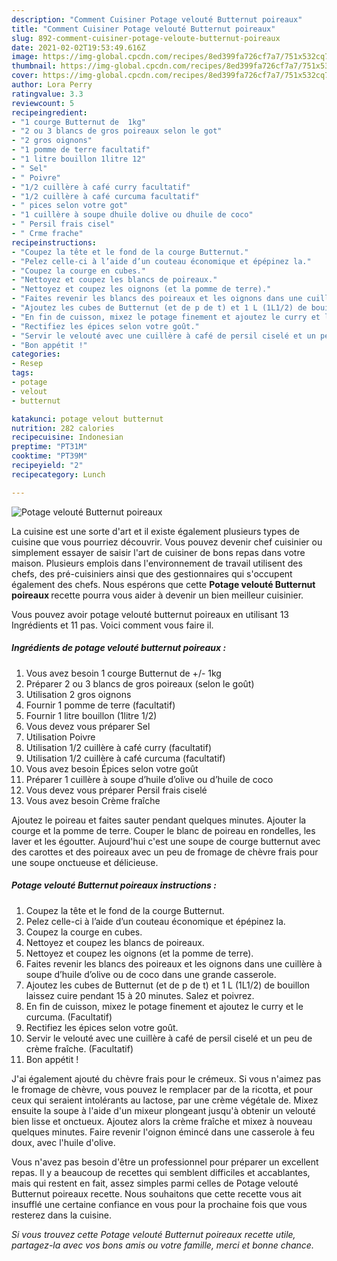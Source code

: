 ```yaml
---
description: "Comment Cuisiner Potage velouté Butternut poireaux"
title: "Comment Cuisiner Potage velouté Butternut poireaux"
slug: 892-comment-cuisiner-potage-veloute-butternut-poireaux
date: 2021-02-02T19:53:49.616Z
image: https://img-global.cpcdn.com/recipes/8ed399fa726cf7a7/751x532cq70/potage-veloute-butternut-poireaux-photo-principale-de-la-recette.jpg
thumbnail: https://img-global.cpcdn.com/recipes/8ed399fa726cf7a7/751x532cq70/potage-veloute-butternut-poireaux-photo-principale-de-la-recette.jpg
cover: https://img-global.cpcdn.com/recipes/8ed399fa726cf7a7/751x532cq70/potage-veloute-butternut-poireaux-photo-principale-de-la-recette.jpg
author: Lora Perry
ratingvalue: 3.3
reviewcount: 5
recipeingredient:
- "1 courge Butternut de  1kg"
- "2 ou 3 blancs de gros poireaux selon le got"
- "2 gros oignons"
- "1 pomme de terre facultatif"
- "1 litre bouillon 1litre 12"
- " Sel"
- " Poivre"
- "1/2 cuillère à café curry facultatif"
- "1/2 cuillère à café curcuma facultatif"
- " pices selon votre got"
- "1 cuillère à soupe dhuile dolive ou dhuile de coco"
- " Persil frais cisel"
- " Crme frache"
recipeinstructions:
- "Coupez la tête et le fond de la courge Butternut."
- "Pelez celle-ci à l’aide d’un couteau économique et épépinez la."
- "Coupez la courge en cubes."
- "Nettoyez et coupez les blancs de poireaux."
- "Nettoyez et coupez les oignons (et la pomme de terre)."
- "Faites revenir les blancs des poireaux et les oignons dans une cuillère à soupe d’huile d’olive ou de coco dans une grande casserole."
- "Ajoutez les cubes de Butternut (et de p de t) et 1 L (1L1/2) de bouillon laissez cuire pendant 15 à 20 minutes. Salez et poivrez."
- "En fin de cuisson, mixez le potage finement et ajoutez le curry et le curcuma. (Facultatif)"
- "Rectifiez les épices selon votre goût."
- "Servir le velouté avec une cuillère à café de persil ciselé et un peu de crème fraîche. (Facultatif)"
- "Bon appétit !"
categories:
- Resep
tags:
- potage
- velout
- butternut

katakunci: potage velout butternut 
nutrition: 282 calories
recipecuisine: Indonesian
preptime: "PT31M"
cooktime: "PT39M"
recipeyield: "2"
recipecategory: Lunch

---
```



![Potage velouté Butternut poireaux](https://img-global.cpcdn.com/recipes/8ed399fa726cf7a7/751x532cq70/potage-veloute-butternut-poireaux-photo-principale-de-la-recette.jpg)

La cuisine est une sorte d'art et il existe également plusieurs types de cuisine que vous pourriez découvrir. Vous pouvez devenir chef cuisinier ou simplement essayer de saisir l'art de cuisiner de bons repas dans votre maison. Plusieurs emplois dans l'environnement de travail utilisent des chefs, des pré-cuisiniers ainsi que des gestionnaires qui s'occupent également des chefs. Nous espérons que cette <strong> Potage velouté Butternut poireaux </strong> recette pourra vous aider à devenir un bien meilleur cuisinier.

<!--inarticleads1-->

Vous pouvez avoir potage velouté butternut poireaux en utilisant 13 Ingrédients et 11 pas. Voici comment vous faire il.

##### Ingrédients de potage velouté butternut poireaux :

1. Vous avez besoin 1 courge Butternut de +/- 1kg
1. Préparer 2 ou 3 blancs de gros poireaux (selon le goût)
1. Utilisation 2 gros oignons
1. Fournir 1 pomme de terre (facultatif)
1. Fournir 1 litre bouillon (1litre 1/2)
1. Vous devez vous préparer  Sel
1. Utilisation  Poivre
1. Utilisation 1/2 cuillère à café curry (facultatif)
1. Utilisation 1/2 cuillère à café curcuma (facultatif)
1. Vous avez besoin  Épices selon votre goût
1. Préparer 1 cuillère à soupe d’huile d’olive ou d’huile de coco
1. Vous devez vous préparer  Persil frais ciselé
1. Vous avez besoin  Crème fraîche


Ajoutez le poireau et faites sauter pendant quelques minutes. Ajouter la courge et la pomme de terre. Couper le blanc de poireau en rondelles, les laver et les égoutter. Aujourd&#39;hui c&#39;est une soupe de courge butternut avec des carottes et des poireaux avec un peu de fromage de chèvre frais pour une soupe onctueuse et délicieuse. 

<!--inarticleads2-->

##### Potage velouté Butternut poireaux instructions :

1. Coupez la tête et le fond de la courge Butternut.
1. Pelez celle-ci à l’aide d’un couteau économique et épépinez la.
1. Coupez la courge en cubes.
1. Nettoyez et coupez les blancs de poireaux.
1. Nettoyez et coupez les oignons (et la pomme de terre).
1. Faites revenir les blancs des poireaux et les oignons dans une cuillère à soupe d’huile d’olive ou de coco dans une grande casserole.
1. Ajoutez les cubes de Butternut (et de p de t) et 1 L (1L1/2) de bouillon laissez cuire pendant 15 à 20 minutes. Salez et poivrez.
1. En fin de cuisson, mixez le potage finement et ajoutez le curry et le curcuma. (Facultatif)
1. Rectifiez les épices selon votre goût.
1. Servir le velouté avec une cuillère à café de persil ciselé et un peu de crème fraîche. (Facultatif)
1. Bon appétit !


J&#39;ai également ajouté du chèvre frais pour le crémeux. Si vous n&#39;aimez pas le fromage de chèvre, vous pouvez le remplacer par de la ricotta, et pour ceux qui seraient intolérants au lactose, par une crème végétale de. Mixez ensuite la soupe à l&#39;aide d&#39;un mixeur plongeant jusqu&#39;à obtenir un velouté bien lisse et onctueux. Ajoutez alors la crème fraîche et mixez à nouveau quelques minutes. Faire revenir l&#39;oignon émincé dans une casserole à feu doux, avec l&#39;huile d&#39;olive. 

<!--inarticleads1-->

<p>
Vous n'avez pas besoin d'être un professionnel pour préparer un excellent repas. Il y a beaucoup de recettes qui semblent difficiles et accablantes, mais qui restent en fait, assez simples parmi celles de Potage velouté Butternut poireaux recette. Nous souhaitons que cette recette vous ait insufflé une certaine confiance en vous pour la prochaine fois que vous resterez dans la cuisine.
</p>

<p>
<i>Si vous trouvez cette Potage velouté Butternut poireaux recette utile, partagez-la avec vos bons amis ou votre famille, merci et bonne chance.</i>
</p>
